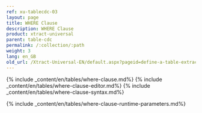 ```yaml
---
ref: xu-tablecdc-03
layout: page
title: WHERE Clause
description: WHERE Clause
product: xtract-universal
parent: table-cdc
permalink: /:collection/:path
weight: 3
lang: en_GB
old_url: /Xtract-Universal-EN/default.aspx?pageid=define-a-table-extraction
---
```


{% include _content/en/tables/where-clause.md%}
{% include _content/en/tables/where-clause-editor.md%}
{% include _content/en/tables/where-clause-syntax.md%}

{% include _content/en/tables/where-clause-runtime-parameters.md%}
